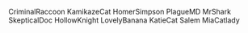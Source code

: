 CriminalRaccoon
KamikazeCat
HomerSimpson
PlagueMD
MrShark
SkepticalDoc
HollowKnight
LovelyBanana
KatieCat
Salem
MiaCatlady
